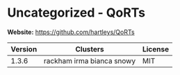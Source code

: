 # Uncategorized - QoRTs





**Website:** <https://github.com/hartleys/QoRTs>

| Version | Clusters | License |
| ------- | -------- | ------- |
| 1.3.6 | rackham irma bianca snowy | MIT |
